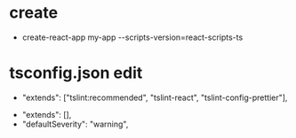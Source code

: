 # create
- create-react-app my-app --scripts-version=react-scripts-ts

# tsconfig.json edit
-  "extends": ["tslint:recommended", "tslint-react", "tslint-config-prettier"],
+  "extends": [],
+  "defaultSeverity": "warning",
